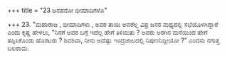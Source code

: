 +++
title = "23 ಜನಪನೋ ಭೀಮಾದಿಗಳೊ"

+++
23. "ಮಹಾರಾಜ , ಭೀಮಾದಿಗಳು , ಅವರ ತಾಯಿ ಅವರೆಲ್ಲ ವಿಪ್ರ ಜನರ ಮಧ್ಯದಲ್ಲಿ  ಸಭೆಯೊಳಗಿದ್ದಾರೆ  ಎಂದು ಕೃಷ್ಣ ಹೇಳಲು, "ನಿನಗೆ ಅವರ ಬಗ್ಗೆ ಇದೆಲ್ಲ ಹೇಗೆ ತಿಳಿಯಿತು ? ಅವರು ಅರಗಿನ ಮನೆಯಿಂದ ಹೇಗೆ ತಪ್ಪಿಸಿಕೊಂಡು ಹೊರಟರು ? ಶಿವಶಿವಾ, ನೀನು ಅದೆಷ್ಟು ಇಂದ್ರಜಾಲದಲ್ಲಿ ನಿಪುಣನಿದ್ದೀಯೋ ?" ಎಂದನು ನಗುತ್ತ ಬಲರಾಮ.